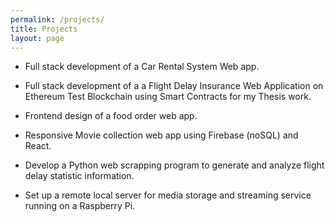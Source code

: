 ```yaml
---
permalink: /projects/
title: Projects
layout: page
---
```


* Full stack development of a Car Rental System Web app. 

* Full stack development of a a Flight Delay Insurance Web Application on Ethereum Test Blockchain using Smart Contracts for my Thesis work.

* Frontend design of a food order web app.

* Responsive Movie collection web app using Firebase (noSQL) and React.

* Develop a Python web scrapping program to generate and analyze flight delay statistic information. 

* Set up a remote local server for media storage and streaming service running on a Raspberry Pi.